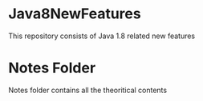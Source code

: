 # Java8NewFeatures
This repository consists of Java 1.8 related new features

# Notes Folder

Notes folder contains all the theoritical contents

